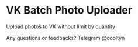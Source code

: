 # VK Batch Photo Uploader
Upload photos to VK without limit by quantity

Any questions or feedbacks? Telegram @cooltyn